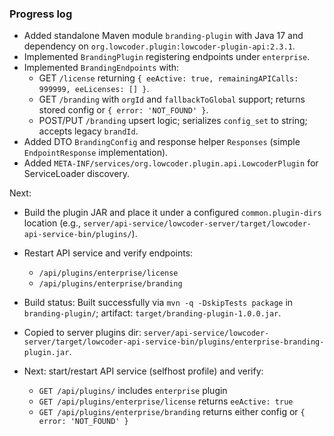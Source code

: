 
### Progress log

- Added standalone Maven module `branding-plugin` with Java 17 and dependency on `org.lowcoder.plugin:lowcoder-plugin-api:2.3.1`.
- Implemented `BrandingPlugin` registering endpoints under `enterprise`.
- Implemented `BrandingEndpoints` with:
  - GET `/license` returning `{ eeActive: true, remainingAPICalls: 999999, eeLicenses: [] }`.
  - GET `/branding` with `orgId` and `fallbackToGlobal` support; returns stored config or `{ error: 'NOT_FOUND' }`.
  - POST/PUT `/branding` upsert logic; serializes `config_set` to string; accepts legacy `brandId`.
- Added DTO `BrandingConfig` and response helper `Responses` (simple `EndpointResponse` implementation).
- Added `META-INF/services/org.lowcoder.plugin.api.LowcoderPlugin` for ServiceLoader discovery.

Next:
- Build the plugin JAR and place it under a configured `common.plugin-dirs` location (e.g., `server/api-service/lowcoder-server/target/lowcoder-api-service-bin/plugins/`).
- Restart API service and verify endpoints:
  - `/api/plugins/enterprise/license`
  - `/api/plugins/enterprise/branding`

- Build status: Built successfully via `mvn -q -DskipTests package` in `branding-plugin/`; artifact: `target/branding-plugin-1.0.0.jar`.
- Copied to server plugins dir: `server/api-service/lowcoder-server/target/lowcoder-api-service-bin/plugins/enterprise-branding-plugin.jar`.
- Next: start/restart API service (selfhost profile) and verify:
  - `GET /api/plugins/` includes `enterprise` plugin
  - `GET /api/plugins/enterprise/license` returns `eeActive: true`
  - `GET /api/plugins/enterprise/branding` returns either config or `{ error: 'NOT_FOUND' }`